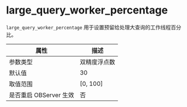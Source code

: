 large_query_worker_percentage
==================================================

`large_query_worker_percentage` 用于设置预留给处理大查询的工作线程百分比。

|      **属性**      |   **描述**   |
|------------------|------------|
| 参数类型             | 双精度浮点数     |
| 默认值              | 30         |
| 取值范围             | \[0, 100\] |
| 是否重启 OBServer 生效 | 否          |
